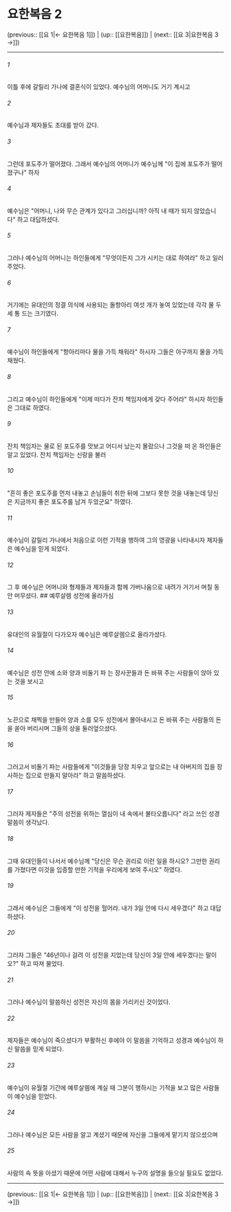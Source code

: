 # 요한복음 2

(previous:: [[요 1|← 요한복음 1]]) | (up:: [[요한복음]]) | (next:: [[요 3|요한복음 3 →]])

***




###### 1 

이틀 후에 갈릴리 가나에 결혼식이 있었다. 예수님의 어머니도 거기 계시고 



###### 2 

예수님과 제자들도 초대를 받아 갔다. 



###### 3 

그런데 포도주가 떨어졌다. 그래서 예수님의 어머니가 예수님께 "이 집에 포도주가 떨어졌구나" 하자 



###### 4 

예수님은 "어머니, 나와 무슨 관계가 있다고 그러십니까? 아직 내 때가 되지 않았습니다" 하고 대답하셨다. 



###### 5 

그러나 예수님의 어머니는 하인들에게 "무엇이든지 그가 시키는 대로 하여라" 하고 일러 주었다. 



###### 6 

거기에는 유대인의 정결 의식에 사용되는 돌항아리 여섯 개가 놓여 있었는데 각각 물 두세 통 드는 크기였다. 



###### 7 

예수님이 하인들에게 "항아리마다 물을 가득 채워라" 하시자 그들은 아구까지 물을 가득 채웠다. 



###### 8 

그리고 예수님이 하인들에게 "이제 떠다가 잔치 책임자에게 갖다 주어라" 하시자 하인들은 그대로 하였다. 



###### 9 

잔치 책임자는 물로 된 포도주를 맛보고 어디서 났는지 몰랐으나 그것을 떠 온 하인들은 알고 있었다. 잔치 책임자는 신랑을 불러 



###### 10 

"흔히 좋은 포도주를 먼저 내놓고 손님들이 취한 뒤에 그보다 못한 것을 내놓는데 당신은 지금까지 좋은 포도주를 남겨 두었군요" 하였다. 



###### 11 

예수님이 갈릴리 가나에서 처음으로 이런 기적을 행하여 그의 영광을 나타내시자 제자들은 예수님을 믿게 되었다. 



###### 12 

그 후 예수님은 어머니와 형제들과 제자들과 함께 가버나움으로 내려가 거기서 며칠 동안 머무셨다. ## 예루살렘 성전에 올라가심 



###### 13 

유대인의 유월절이 다가오자 예수님은 예루살렘으로 올라가셨다. 



###### 14 

예수님은 성전 안에 소와 양과 비둘기 파 는 장사꾼들과 돈 바꿔 주는 사람들이 앉아 있는 것을 보시고 



###### 15 

노끈으로 채찍을 만들어 양과 소를 모두 성전에서 몰아내시고 돈 바꿔 주는 사람들의 돈을 쏟아 버리시며 그들의 상을 둘러엎으셨다. 



###### 16 

그러고서 비둘기 파는 사람들에게 "이것들을 당장 치우고 앞으로는 내 아버지의 집을 장사하는 집으로 만들지 말아라" 하고 말씀하셨다. 



###### 17 

그러자 제자들은 "주의 성전을 위하는 열심이 내 속에서 불타오릅니다" 라고 쓰인 성경 말씀이 생각났다. 



###### 18 

그때 유대인들이 나서서 예수님께 "당신은 무슨 권리로 이런 일을 하시오? 그만한 권리를 가졌다면 이것을 입증할 만한 기적을 우리에게 보여 주시오" 하였다. 



###### 19 

그래서 예수님은 그들에게 "이 성전을 헐어라. 내가 3일 안에 다시 세우겠다" 하고 대답하셨다. 



###### 20 

그러자 그들은 "46년이나 걸려 이 성전을 지었는데 당신이 3일 안에 세우겠다는 말이오?" 하고 따져 물었다. 



###### 21 

그러나 예수님이 말씀하신 성전은 자신의 몸을 가리키신 것이었다. 



###### 22 

제자들은 예수님이 죽으셨다가 부활하신 후에야 이 말씀을 기억하고 성경과 예수님이 하신 말씀을 믿게 되었다. 



###### 23 

예수님이 유월절 기간에 예루살렘에 계실 때 그분이 행하시는 기적을 보고 많은 사람들이 예수님을 믿었다. 



###### 24 

그러나 예수님은 모든 사람을 알고 계셨기 때문에 자신을 그들에게 맡기지 않으셨으며 



###### 25 

사람의 속 뜻을 아셨기 때문에 어떤 사람에 대해서 누구의 설명을 들으실 필요도 없었다.

***

(previous:: [[요 1|← 요한복음 1]]) | (up:: [[요한복음]]) | (next:: [[요 3|요한복음 3 →]])

